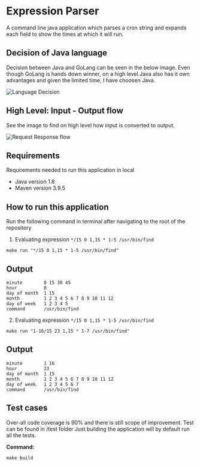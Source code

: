 # Expression Parser

A command line java application which parses a cron string and expands each field to show the times at which it will
run.

## Decision of Java language
Decision between Java and GoLang can be seen in the below image. Even though GoLang is hands down winner, on a high level Java also has it own advantages and given the limited time, I have choosen Java.

![Language Decision](https://github.com/venky333/expression-engine/blob/main/language_decision.png)

## High Level: Input - Output flow
See the image to find on high level how input is converted to output.

![Request Response flow](https://github.com/venky333/expression-engine/blob/main/request_response_flow.png)

## Requirements

Requirements needed to run this application in local

* Java version 1.8
* Maven version 3.9.5

## How to run this application

Run the following command in terminal after navigating to the root of the repository

1. Evaluating expression `*/15 0 1,15 * 1-5 /usr/bin/find`
```
make run "*/15 0 1,15 * 1-5 /usr/bin/find"
```

## Output

```
minute        0 15 30 45
hour          0
day of month  1 15
month         1 2 3 4 5 6 7 8 9 10 11 12
day of week   1 2 3 4 5
command       /usr/bin/find
```

2. Evaluating expression `*/15 0 1,15 * 1-5 /usr/bin/find`
```
make run "1-16/15 23 1,15 * 1-7 /usr/bin/find"
```

## Output

```
minute        1 16
hour          23
day of month  1 15
month         1 2 3 4 5 6 7 8 9 10 11 12
day of week   1 2 3 4 5 6 7
command       /usr/bin/find
```


## Test cases

Over-all code coverage is 90% and there is still scope of improvement.
Test can be found in /test folder
Just building the application will by default run all the tests.

**Command:**
```
make build
```